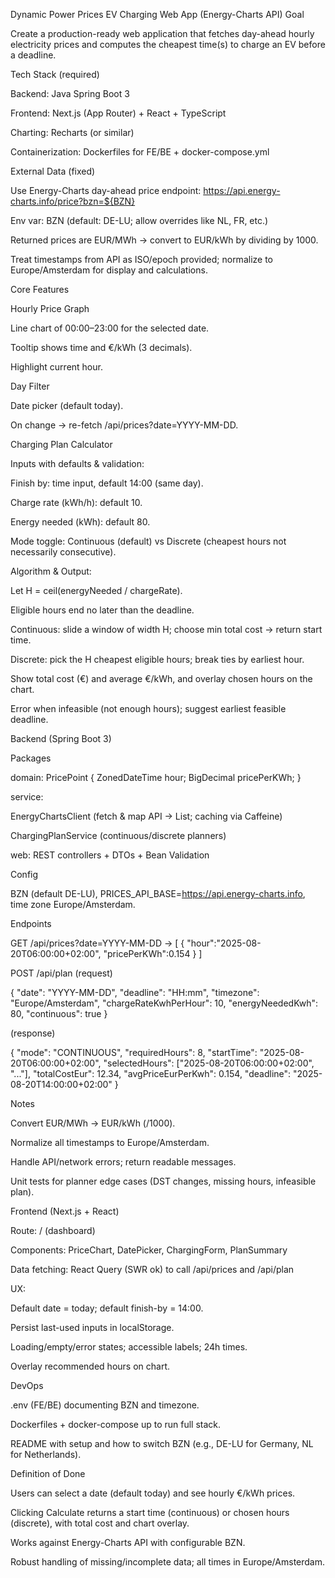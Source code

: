 Dynamic Power Prices EV Charging Web App (Energy-Charts API)
Goal

Create a production-ready web application that fetches day-ahead hourly electricity prices and computes the cheapest time(s) to charge an EV before a deadline.

Tech Stack (required)

Backend: Java Spring Boot 3

Frontend: Next.js (App Router) + React + TypeScript

Charting: Recharts (or similar)

Containerization: Dockerfiles for FE/BE + docker-compose.yml

External Data (fixed)

Use Energy-Charts day-ahead price endpoint:
https://api.energy-charts.info/price?bzn=${BZN}

Env var: BZN (default: DE-LU; allow overrides like NL, FR, etc.)

Returned prices are EUR/MWh → convert to EUR/kWh by dividing by 1000.

Treat timestamps from API as ISO/epoch provided; normalize to Europe/Amsterdam for display and calculations.

Core Features

Hourly Price Graph

Line chart of 00:00–23:00 for the selected date.

Tooltip shows time and €/kWh (3 decimals).

Highlight current hour.

Day Filter

Date picker (default today).

On change → re-fetch /api/prices?date=YYYY-MM-DD.

Charging Plan Calculator

Inputs with defaults & validation:

Finish by: time input, default 14:00 (same day).

Charge rate (kWh/h): default 10.

Energy needed (kWh): default 80.

Mode toggle: Continuous (default) vs Discrete (cheapest hours not necessarily consecutive).

Algorithm & Output:

Let H = ceil(energyNeeded / chargeRate).

Eligible hours end no later than the deadline.

Continuous: slide a window of width H; choose min total cost → return start time.

Discrete: pick the H cheapest eligible hours; break ties by earliest hour.

Show total cost (€) and average €/kWh, and overlay chosen hours on the chart.

Error when infeasible (not enough hours); suggest earliest feasible deadline.

Backend (Spring Boot 3)

Packages

domain: PricePoint { ZonedDateTime hour; BigDecimal pricePerKWh; }

service:

EnergyChartsClient (fetch & map API → List<PricePoint>; caching via Caffeine)

ChargingPlanService (continuous/discrete planners)

web: REST controllers + DTOs + Bean Validation

Config

BZN (default DE-LU), PRICES_API_BASE=https://api.energy-charts.info, time zone Europe/Amsterdam.

Endpoints

GET /api/prices?date=YYYY-MM-DD → [ { "hour":"2025-08-20T06:00:00+02:00", "pricePerKWh":0.154 } ]

POST /api/plan (request)

{
"date": "YYYY-MM-DD",
"deadline": "HH:mm",
"timezone": "Europe/Amsterdam",
"chargeRateKwhPerHour": 10,
"energyNeededKwh": 80,
"continuous": true
}


(response)

{
"mode": "CONTINUOUS",
"requiredHours": 8,
"startTime": "2025-08-20T06:00:00+02:00",
"selectedHours": ["2025-08-20T06:00:00+02:00", "..."],
"totalCostEur": 12.34,
"avgPriceEurPerKwh": 0.154,
"deadline": "2025-08-20T14:00:00+02:00"
}


Notes

Convert EUR/MWh → EUR/kWh (/1000).

Normalize all timestamps to Europe/Amsterdam.

Handle API/network errors; return readable messages.

Unit tests for planner edge cases (DST changes, missing hours, infeasible plan).

Frontend (Next.js + React)

Route: / (dashboard)

Components: PriceChart, DatePicker, ChargingForm, PlanSummary

Data fetching: React Query (SWR ok) to call /api/prices and /api/plan

UX:

Default date = today; default finish-by = 14:00.

Persist last-used inputs in localStorage.

Loading/empty/error states; accessible labels; 24h times.

Overlay recommended hours on chart.

DevOps

.env (FE/BE) documenting BZN and timezone.

Dockerfiles + docker-compose up to run full stack.

README with setup and how to switch BZN (e.g., DE-LU for Germany, NL for Netherlands).

Definition of Done

Users can select a date (default today) and see hourly €/kWh prices.

Clicking Calculate returns a start time (continuous) or chosen hours (discrete), with total cost and chart overlay.

Works against Energy-Charts API with configurable BZN.

Robust handling of missing/incomplete data; all times in Europe/Amsterdam.